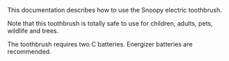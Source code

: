 This documentation describes how to use the Snoopy electric toothbrush.

Note that this toothbrush is totally safe to use for children, adults, pets, wildlife and trees.

The toothbrush requires two C batteries. Energizer batteries are recommended.